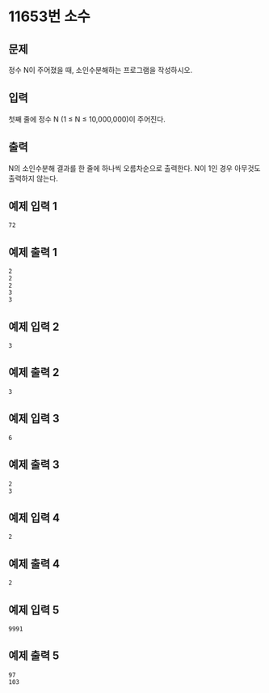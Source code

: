 # 11653번 소수

## 문제
정수 N이 주어졌을 때, 소인수분해하는 프로그램을 작성하시오.

## 입력
첫째 줄에 정수 N (1 ≤ N ≤ 10,000,000)이 주어진다.

## 출력
N의 소인수분해 결과를 한 줄에 하나씩 오름차순으로 출력한다. N이 1인 경우 아무것도 출력하지 않는다.

## 예제 입력 1
	72
## 예제 출력 1
	2
	2
	2
	3
	3
## 예제 입력 2
	3
## 예제 출력 2
	3
## 예제 입력 3
	6
## 예제 출력 3
	2
	3
## 예제 입력 4
	2
## 예제 출력 4
	2
## 예제 입력 5
	9991
## 예제 출력 5
	97
	103